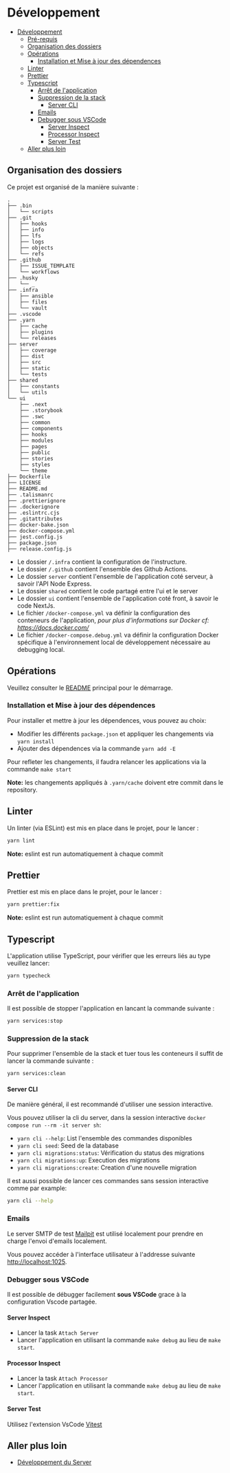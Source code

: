 # Développement

- [Développement](#développement)
  - [Pré-requis](#pré-requis)
  - [Organisation des dossiers](#organisation-des-dossiers)
  - [Opérations](#opérations)
    - [Installation et Mise à jour des dépendences](#installation-et-mise-à-jour-des-dépendences)
  - [Linter](#linter)
  - [Prettier](#prettier)
  - [Typescript](#typescript)
    - [Arrêt de l'application](#arrêt-de-lapplication)
    - [Suppression de la stack](#suppression-de-la-stack)
      - [Server CLI](#server-cli)
    - [Emails](#emails)
    - [Debugger sous VSCode](#debugger-sous-vscode)
      - [Server Inspect](#server-inspect)
      - [Processor Inspect](#processor-inspect)
      - [Server Test](#server-test)
  - [Aller plus loin](#aller-plus-loin)

## Organisation des dossiers

Ce projet est organisé de la manière suivante :

```
.
├── .bin
│   └── scripts
├── .git
│   ├── hooks
│   ├── info
│   ├── lfs
│   ├── logs
│   ├── objects
│   └── refs
├── .github
│   ├── ISSUE_TEMPLATE
│   └── workflows
├── .husky
│   └── _
├── .infra
│   ├── ansible
│   ├── files
│   └── vault
├── .vscode
├── .yarn
│   ├── cache
│   ├── plugins
│   └── releases
├── server
│   ├── coverage
│   ├── dist
│   ├── src
│   ├── static
│   └── tests
├── shared
│   ├── constants
│   └── utils
└── ui
    ├── .next
    ├── .storybook
    ├── .swc
    ├── common
    ├── components
    ├── hooks
    ├── modules
    ├── pages
    ├── public
    ├── stories
    ├── styles
    └── theme
├── Dockerfile
├── LICENSE
├── README.md
├── .talismanrc
├── .prettierignore
├── .dockerignore
├── .eslintrc.cjs
├── .gitattributes
├── docker-bake.json
├── docker-compose.yml
├── jest.config.js
├── package.json
├── release.config.js
```

- Le dossier `/.infra` contient la configuration de l'instructure.
- Le dossier `/.github` contient l'ensemble des Github Actions.
- Le dossier `server` contient l'ensemble de l'application coté serveur, à savoir l'API Node Express.
- Le dossier `shared` contient le code partagé entre l'ui et le server
- Le dossier `ui` contient l'ensemble de l'application coté front, à savoir le code NextJs.
- Le fichier `/docker-compose.yml` va définir la configuration des conteneurs de l'application, _pour plus d'informations sur Docker cf: https://docs.docker.com/_
- Le fichier `/docker-compose.debug.yml` va définir la configuration Docker spécifique à l'environnement local de développement nécessaire au debugging local.

## Opérations

Veuillez consulter le [README](../README.md#développement) principal pour le démarrage.

### Installation et Mise à jour des dépendences

Pour installer et mettre à jour les dépendences, vous pouvez au choix:

- Modifier les différents `package.json` et appliquer les changements via `yarn install`
- Ajouter des dépendences via la commande `yarn add -E`

Pour refleter les changements, il faudra relancer les applications via la commande `make start`

**Note:** les changements appliqués à `.yarn/cache` doivent etre commit dans le repository.

## Linter

Un linter (via ESLint) est mis en place dans le projet, pour le lancer :

```bash
yarn lint
```

**Note:** eslint est run automatiquement à chaque commit

## Prettier

Prettier est mis en place dans le projet, pour le lancer :

```bash
yarn prettier:fix
```

**Note:** eslint est run automatiquement à chaque commit

## Typescript

L'application utilise TypeScript, pour vérifier que les erreurs liés au type veuillez lancer:

```bash
yarn typecheck
```

### Arrêt de l'application

Il est possible de stopper l'application en lancant la commande suivante :

```bash
yarn services:stop
```

### Suppression de la stack

Pour supprimer l'ensemble de la stack et tuer tous les conteneurs il suffit de lancer la commande suivante :

```bash
yarn services:clean
```

#### Server CLI

De manière général, il est recommandé d'utiliser une session interactive.

Vous pouvez utiliser la cli du server, dans la session interactive `docker compose run --rm -it server sh`:

- `yarn cli --help`: List l'ensemble des commandes disponibles
- `yarn cli seed`: Seed de la database
- `yarn cli migrations:status`: Vérification du status des migrations
- `yarn cli migrations:up`: Execution des migrations
- `yarn cli migrations:create`: Creation d'une nouvelle migration

Il est aussi possible de lancer ces commandes sans session interactive comme par example:

```bash
yarn cli --help
```

### Emails

Le server SMTP de test [Mailpit](https://github.com/axllent/mailpit) est utilisé localement pour prendre en charge l'envoi d'emails localement.

Vous pouvez accéder à l'interface utilisateur à l'addresse suivante [http://localhost:1025](http://localhost:1025).

### Debugger sous VSCode

Il est possible de débugger facilement **sous VSCode** grace à la configuration Vscode partagée.

#### Server Inspect

- Lancer la task `Attach Server`
- Lancer l'application en utilisant la commande `make debug` au lieu de `make start`.

#### Processor Inspect

- Lancer la task `Attach Processor`
- Lancer l'application en utilisant la commande `make debug` au lieu de `make start`.

#### Server Test

Utilisez l'extension VsCode [Vitest](https://marketplace.visualstudio.com/items?itemName=ZixuanChen.vitest-explorer)

## Aller plus loin

- [Développement du Server](./developpement/server.md)
